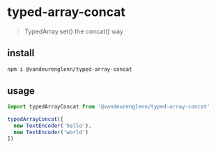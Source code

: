 # typed-array-concat
> TypedArray.set() the concat() way

## install
```sh
npm i @vandeurenglenn/typed-array-concat
```

## usage
```js
import typedArrayConcat from '@vandeurenglenn/typed-array-concat'

typedArrayConcat([
  new TextEncoder('hello'),
  new TextEncoder('world')
])
```
